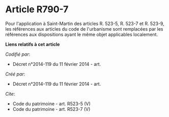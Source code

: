 # Article R790-7

Pour l'application à Saint-Martin des articles R. 523-5, R. 523-7 et R. 523-9, les références aux articles du code de
l'urbanisme sont remplacées par les références aux dispositions ayant le même objet applicables localement.

**Liens relatifs à cet article**

_Codifié par_:

  - Décret n°2014-119 du 11 février 2014 - art.

_Créé par_:

  - Décret n°2014-119 du 11 février 2014 - art.

_Cite_:

  - Code du patrimoine - art. R523-5 (V)
  - Code du patrimoine - art. R523-7 (V)
